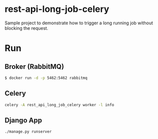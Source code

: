 # rest-api-long-job-celery
Sample project to demonstrate how to trigger a long running job without blocking the request.

# Run

## Broker (RabbitMQ)

```bash
$ docker run -d -p 5462:5462 rabbitmq
```

## Celery

```bash
celery -A rest_api_long_job_celery worker -l info
```

## Django App

```bash
./manage.py runserver
```
